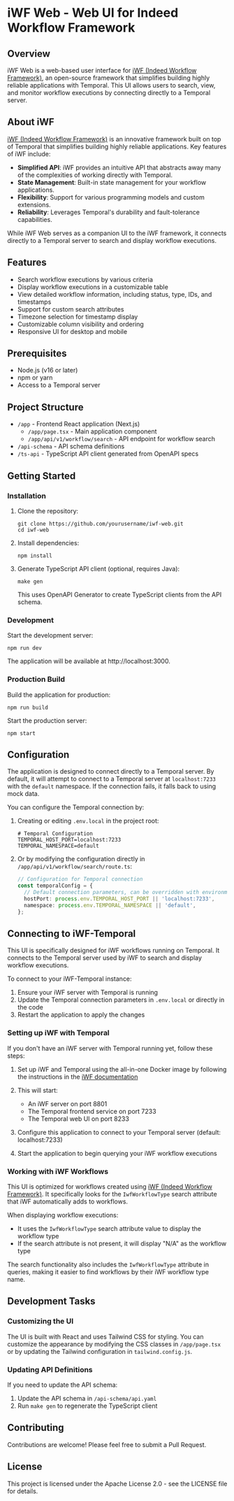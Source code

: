 # iWF Web - Web UI for Indeed Workflow Framework

## Overview

iWF Web is a web-based user interface for [iWF (Indeed Workflow Framework)](https://github.com/indeedeng/iwf), an open-source framework that simplifies building highly reliable applications with Temporal. This UI allows users to search, view, and monitor workflow executions by connecting directly to a Temporal server.

## About iWF

[iWF (Indeed Workflow Framework)](https://github.com/indeedeng/iwf) is an innovative framework built on top of Temporal that simplifies building highly reliable applications. Key features of iWF include:

- **Simplified API**: iWF provides an intuitive API that abstracts away many of the complexities of working directly with Temporal.
- **State Management**: Built-in state management for your workflow applications.
- **Flexibility**: Support for various programming models and custom extensions.
- **Reliability**: Leverages Temporal's durability and fault-tolerance capabilities.

While iWF Web serves as a companion UI to the iWF framework, it connects directly to a Temporal server to search and display workflow executions.

## Features

- Search workflow executions by various criteria
- Display workflow executions in a customizable table
- View detailed workflow information, including status, type, IDs, and timestamps
- Support for custom search attributes
- Timezone selection for timestamp display
- Customizable column visibility and ordering
- Responsive UI for desktop and mobile

## Prerequisites

- Node.js (v16 or later)
- npm or yarn
- Access to a Temporal server

## Project Structure

- `/app` - Frontend React application (Next.js)
  - `/app/page.tsx` - Main application component
  - `/app/api/v1/workflow/search` - API endpoint for workflow search
- `/api-schema` - API schema definitions
- `/ts-api` - TypeScript API client generated from OpenAPI specs

## Getting Started

### Installation

1. Clone the repository:
   ```
   git clone https://github.com/yourusername/iwf-web.git
   cd iwf-web
   ```

2. Install dependencies:
   ```
   npm install
   ```

3. Generate TypeScript API client (optional, requires Java):
   ```
   make gen
   ```
   This uses OpenAPI Generator to create TypeScript clients from the API schema.

### Development

Start the development server:

```
npm run dev
```

The application will be available at http://localhost:3000.

### Production Build

Build the application for production:

```
npm run build
```

Start the production server:

```
npm start
```

## Configuration

The application is designed to connect directly to a Temporal server. By default, it will attempt to connect to a Temporal server at `localhost:7233` with the `default` namespace. If the connection fails, it falls back to using mock data.

You can configure the Temporal connection by:

1. Creating or editing `.env.local` in the project root:
   ```
   # Temporal Configuration
   TEMPORAL_HOST_PORT=localhost:7233
   TEMPORAL_NAMESPACE=default
   ```

2. Or by modifying the configuration directly in `/app/api/v1/workflow/search/route.ts`:
   ```typescript
   // Configuration for Temporal connection
   const temporalConfig = {
     // Default connection parameters, can be overridden with environment variables
     hostPort: process.env.TEMPORAL_HOST_PORT || 'localhost:7233',
     namespace: process.env.TEMPORAL_NAMESPACE || 'default',
   };
   ```

## Connecting to iWF-Temporal

This UI is specifically designed for iWF workflows running on Temporal. It connects to the Temporal server used by iWF to search and display workflow executions.

To connect to your iWF-Temporal instance:

1. Ensure your iWF server with Temporal is running
2. Update the Temporal connection parameters in `.env.local` or directly in the code
3. Restart the application to apply the changes

### Setting up iWF with Temporal

If you don't have an iWF server with Temporal running yet, follow these steps:

1. Set up iWF and Temporal using the all-in-one Docker image by following the instructions in the [iWF documentation](https://github.com/indeedeng/iwf?tab=readme-ov-file#using-all-in-one-docker-image)

2. This will start:
   - An iWF server on port 8801
   - The Temporal frontend service on port 7233
   - The Temporal web UI on port 8233

3. Configure this application to connect to your Temporal server (default: localhost:7233)
4. Start the application to begin querying your iWF workflow executions

### Working with iWF Workflows

This UI is optimized for workflows created using [iWF (Indeed Workflow Framework)](https://github.com/indeedeng/iwf). It specifically looks for the `IwfWorkflowType` search attribute that iWF automatically adds to workflows.

When displaying workflow executions:
- It uses the `IwfWorkflowType` search attribute value to display the workflow type
- If the search attribute is not present, it will display "N/A" as the workflow type

The search functionality also includes the `IwfWorkflowType` attribute in queries, making it easier to find workflows by their iWF workflow type name.

## Development Tasks

### Customizing the UI

The UI is built with React and uses Tailwind CSS for styling. You can customize the appearance by modifying the CSS classes in `/app/page.tsx` or by updating the Tailwind configuration in `tailwind.config.js`.

### Updating API Definitions

If you need to update the API schema:

1. Update the API schema in `/api-schema/api.yaml`
2. Run `make gen` to regenerate the TypeScript client

## Contributing

Contributions are welcome! Please feel free to submit a Pull Request.

## License

This project is licensed under the Apache License 2.0 - see the LICENSE file for details.